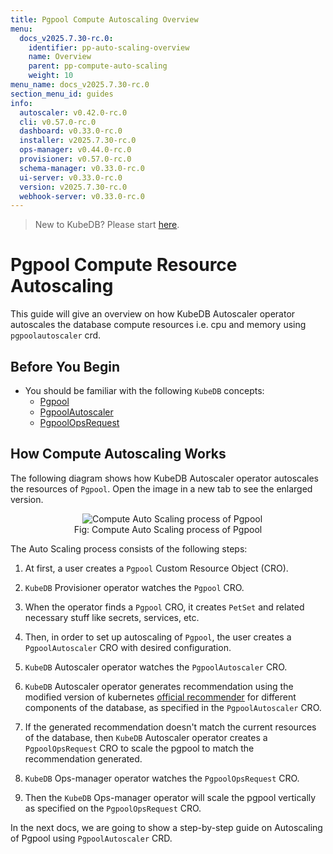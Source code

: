 ```yaml
---
title: Pgpool Compute Autoscaling Overview
menu:
  docs_v2025.7.30-rc.0:
    identifier: pp-auto-scaling-overview
    name: Overview
    parent: pp-compute-auto-scaling
    weight: 10
menu_name: docs_v2025.7.30-rc.0
section_menu_id: guides
info:
  autoscaler: v0.42.0-rc.0
  cli: v0.57.0-rc.0
  dashboard: v0.33.0-rc.0
  installer: v2025.7.30-rc.0
  ops-manager: v0.44.0-rc.0
  provisioner: v0.57.0-rc.0
  schema-manager: v0.33.0-rc.0
  ui-server: v0.33.0-rc.0
  version: v2025.7.30-rc.0
  webhook-server: v0.33.0-rc.0
---
```


> New to KubeDB? Please start [here](/docs/v2025.7.30-rc.0/README).

# Pgpool Compute Resource Autoscaling

This guide will give an overview on how KubeDB Autoscaler operator autoscales the database compute resources i.e. cpu and memory using `pgpoolautoscaler` crd.

## Before You Begin

- You should be familiar with the following `KubeDB` concepts:
  - [Pgpool](/docs/v2025.7.30-rc.0/guides/pgpool/concepts/pgpool)
  - [PgpoolAutoscaler](/docs/v2025.7.30-rc.0/guides/pgpool/concepts/autoscaler)
  - [PgpoolOpsRequest](/docs/v2025.7.30-rc.0/guides/pgpool/concepts/opsrequest)

## How Compute Autoscaling Works

The following diagram shows how KubeDB Autoscaler operator autoscales the resources of `Pgpool`. Open the image in a new tab to see the enlarged version.

<figure align="center">
  <img alt="Compute Auto Scaling process of Pgpool" src="/docs/v2025.7.30-rc.0/images/day-2-operation/pgpool/compute-process.png">
<figcaption align="center">Fig: Compute Auto Scaling process of Pgpool</figcaption>
</figure>

The Auto Scaling process consists of the following steps:

1. At first, a user creates a `Pgpool` Custom Resource Object (CRO).

2. `KubeDB` Provisioner  operator watches the `Pgpool` CRO.

3. When the operator finds a `Pgpool` CRO, it creates `PetSet` and related necessary stuff like secrets, services, etc.

4. Then, in order to set up autoscaling of `Pgpool`, the user creates a `PgpoolAutoscaler` CRO with desired configuration.

5. `KubeDB` Autoscaler operator watches the `PgpoolAutoscaler` CRO.

6. `KubeDB` Autoscaler operator generates recommendation using the modified version of kubernetes [official recommender](https://github.com/kubernetes/autoscaler/tree/master/vertical-pod-autoscaler/pkg/recommender) for different components of the database, as specified in the `PgpoolAutoscaler` CRO.

7. If the generated recommendation doesn't match the current resources of the database, then `KubeDB` Autoscaler operator creates a `PgpoolOpsRequest` CRO to scale the pgpool to match the recommendation generated.

8. `KubeDB` Ops-manager operator watches the `PgpoolOpsRequest` CRO.

9. Then the `KubeDB` Ops-manager operator will scale the pgpool vertically as specified on the `PgpoolOpsRequest` CRO.

In the next docs, we are going to show a step-by-step guide on Autoscaling of Pgpool using `PgpoolAutoscaler` CRD.
